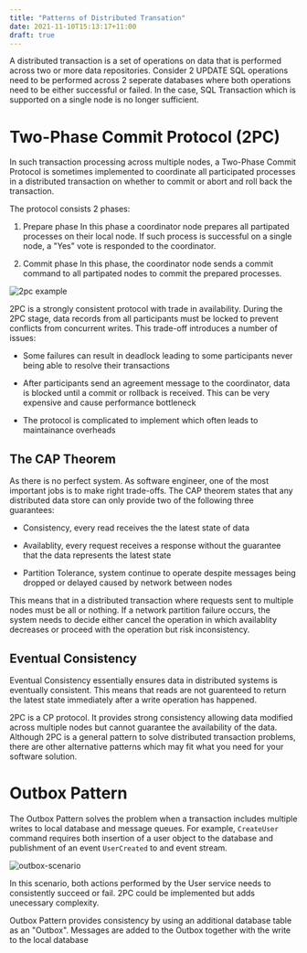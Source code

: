 ```yaml
---
title: "Patterns of Distributed Transation"
date: 2021-11-10T15:13:17+11:00
draft: true
---
```


A distributed transaction is a set of operations on data that is performed across two or more data repositories. Consider 2 UPDATE SQL operations need to be performed across 2 seperate databases where both operations need to be either successful or failed. In the case, SQL Transaction which is supported on a single node is no longer sufficient.

# Two-Phase Commit Protocol (2PC)

In such transaction processing across multiple nodes, a Two-Phase Commit Protocol is sometimes implemented to coordinate all participated processes in a distributed transaction on whether to commit or abort and roll back the transaction.

The protocol consists 2 phases:

1. Prepare phase
In this phase a coordinator node prepares all partipated processes on their local node. If such process is successful on a single node, a "Yes" vote is responded to the coordinator.

2. Commit phase
In this phase, the coordinator node sends a commit command to all partipated nodes to commit the prepared processes.

![2pc example](https://jgao.io/2pc-example.png)

2PC is a strongly consistent protocol with trade in availability. During the 2PC stage, data records from all participants must be locked to prevent conflicts from concurrent writes. This trade-off introduces a number of issues:

- Some failures can result in deadlock leading to some participants never being able to resolve their transactions

- After participants send an agreement message to the coordinator, data is blocked until a commit or rollback is received. This can be very expensive and cause performance bottleneck

- The protocol is complicated to implement which often leads to maintainance overheads

## The CAP Theorem

As there is no perfect system. As software engineer, one of the most important jobs is to make right trade-offs. The CAP theorem states that any distributed data store can only provide two of the following three guarantees:

- Consistency, every read receives the the latest state of data

- Availablity, every request receives a response without the guarantee that the data represents the latest state

- Partition Tolerance, system continue to operate despite messages being dropped or delayed caused by network between nodes

This means that in a distributed transaction where requests sent to multiple nodes must be all or nothing. If a network partition failure occurs, the system needs to decide either cancel the operation in which availablity decreases or proceed with the operation but risk inconsistency.

## Eventual Consistency

Eventual Consistency essentially ensures data in distributed systems is eventually consistent. This means that reads are not guarenteed to return the latest state immediately after a write operation has happened.

2PC is a CP protocol. It provides strong consistency allowing data modified across multiple nodes but cannot guarantee the availability of the data. Although 2PC is a general pattern to solve distributed transaction problems, there are other alternative patterns which may fit what you need for your software solution.

# Outbox Pattern

The Outbox Pattern solves the problem when a transaction includes multiple writes to local database and message queues. For example, `CreateUser` command requires both insertion of a user object to the database and publishment of an event `UserCreated` to and event stream.

![outbox-scenario](https://jgao.io/outbox-example-1.png)

In this scenario, both actions performed by the User service needs to consistently succeed or fail. 2PC could be implemented but adds unecessary complexity.

Outbox Pattern provides consistency by using an additional database table as an "Outbox". Messages are added to the Outbox together with the write to the local database